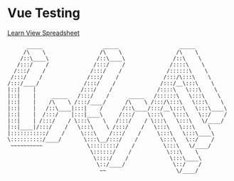 # Vue Testing

[Learn View Spreadsheet](https://raw.githack.com/jonathans-razor/vue-testing/main/learn-vue.html)


          _____                   _____                   _____          
         /\    \                 /\    \                 /\    \         
        /::\____\               /::\____\               /::\    \        
       /:::/    /              /:::/    /              /::::\    \       
      /:::/    /              /:::/    /              /::::::\    \      
     /:::/    /              /:::/    /              /:::/\:::\    \     
    /:::/____/              /:::/    /              /:::/__\:::\    \    
    |::|    |              /:::/    /              /::::\   \:::\    \   
    |::|    |     _____   /:::/    /      _____   /::::::\   \:::\    \  
    |::|    |    /\    \ /:::/____/      /\    \ /:::/\:::\   \:::\    \ 
    |::|    |   /::\____|:::|    /      /::\____/:::/__\:::\   \:::\____\
    |::|    |  /:::/    |:::|____\     /:::/    \:::\   \:::\   \::/    /
    |::|    | /:::/    / \:::\    \   /:::/    / \:::\   \:::\   \/____/ 
    |::|____|/:::/    /   \:::\    \ /:::/    /   \:::\   \:::\    \     
    |:::::::::::/    /     \:::\    /:::/    /     \:::\   \:::\____\    
    \::::::::::/____/       \:::\__/:::/    /       \:::\   \::/    /    
     ~~~~~~~~~~              \::::::::/    /         \:::\   \/____/     
                              \::::::/    /           \:::\    \         
                               \::::/    /             \:::\____\        
                                \::/____/               \::/    /        
                                 ~~                      \/____/         
                                                                         


